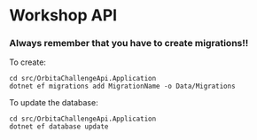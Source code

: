 # Workshop API

### Always remember that you have to create migrations!!

To create:
```
cd src/OrbitaChallengeApi.Application
dotnet ef migrations add MigrationName -o Data/Migrations
```
To update the database:
```
cd src/OrbitaChallengeApi.Application
dotnet ef database update
```
